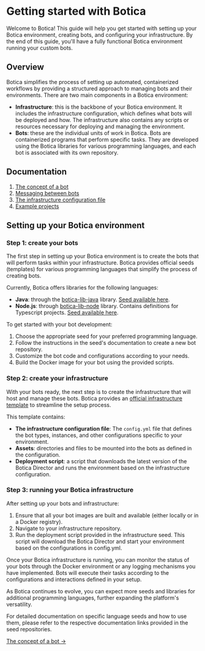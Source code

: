 # Getting started with Botica

Welcome to Botica! This guide will help you get started with setting up your Botica environment,
creating bots, and configuring your infrastructure. By the end of this guide, you'll have a fully
functional Botica environment running your custom bots.

## Overview

Botica simplifies the process of setting up automated, containerized workflows by providing a
structured approach to managing bots and their environments. There are two main components in a
Botica environment:

- **Infrastructure**: this is the backbone of your Botica environment. It includes the
  infrastructure
  configuration, which defines what bots will be deployed and how.
  The infrastructure also contains any scripts or resources necessary for deploying and managing the
  environment.
- **Bots**: these are the individual units of work in Botica. Bots are containerized programs that
  perform specific tasks. They are developed using the Botica libraries for various programming
  languages, and each bot is associated with its own repository.

## Documentation

1. [The concept of a bot](the-concept-of-a-bot.md)
2. [Messaging between bots](messaging-between-bots.md)
3. [The infrastructure configuration file](the-infrastructure-configuration-file.md)
4. [Example projects](example-projects.md)

## Setting up your Botica environment

### Step 1: create your bots

The first step in setting up your Botica environment is to create the bots that will perform tasks
within your infrastructure. Botica provides official seeds (templates) for various programming
languages that simplify the process of creating bots.

Currently, Botica offers libraries for the following languages:

- **Java**: through the [botica-lib-java](https://github.com/isa-group/botica-lib-java/) library.
  [Seed available here](https://github.com/isa-group/botica-seed-java/).
- **Node.js**: through [botica-lib-node](https://github.com/isa-group/botica-lib-node/) library.
  Contains definitions for Typescript projects.
  [Seed available here](https://github.com/isa-group/botica-seed-node/).

To get started with your bot development:

1. Choose the appropriate seed for your preferred programming language.
2. Follow the instructions in the seed's documentation to create a new bot repository.
3. Customize the bot code and configurations according to your needs.
4. Build the Docker image for your bot using the provided scripts.

### Step 2: create your infrastructure

With your bots ready, the next step is to create the infrastructure that will host and manage these
bots. Botica provides an
[official infrastructure template](https://github.com/isa-group/botica-infrastructure/) to
streamline the setup process.

This template contains:

- **The infrastructure configuration file**: The `config.yml` file that defines the bot types,
  instances, and other configurations specific to your environment.
- **Assets**: directories and files to be mounted into the bots as defined in the configuration.
- **Deployment script**: a script that downloads the latest version of the Botica Director and runs
  the environment based on the infrastructure configuration.

### Step 3: running your Botica infrastructure

After setting up your bots and infrastructure:

1. Ensure that all your bot images are built and available (either locally or in a Docker registry).
2. Navigate to your infrastructure repository.
3. Run the deployment script provided in the infrastructure seed. This script will download the
   Botica Director and start your environment based on the configurations in config.yml.

Once your Botica infrastructure is running, you can monitor the status of your bots through the
Docker environment or any logging mechanisms you have implemented. Bots will execute their tasks
according to the configurations and interactions defined in your setup.

As Botica continues to evolve, you can expect more seeds and libraries for additional programming
languages, further expanding the platform's versatility.

For detailed documentation on specific language seeds and how to use them, please refer to the
respective documentation links provided in the seed repositories.

[The concept of a bot ->](the-concept-of-a-bot.md)
